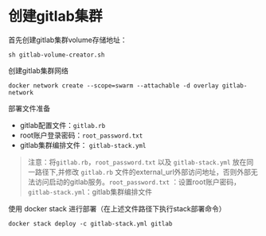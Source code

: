 # 创建gitlab集群

首先创建gitlab集群volume存储地址：
```shell
sh gitlab-volume-creator.sh
```

创建gitlab集群网络
```shell
docker network create --scope=swarm --attachable -d overlay gitlab-network
```
部署文件准备
- gitlab配置文件：`gitlab.rb`
- root账户登录密码：`root_password.txt`
- gitlab集群编排文件： `gitlab-stack.yml`
> 注意：将`gitlab.rb`，`root_password.txt` 以及 `gitlab-stack.yml` 放在同一路径下,并修改 `gitlab.rb` 文件的external_url外部访问地址，否则外部无法访问启动的gitlab服务。`root_password.txt` ：设置root账户密码，`gitlab-stack.yml`：gitlab集群编排文件

使用 docker stack 进行部署（在上述文件路径下执行stack部署命令）
```shell
docker stack deploy -c gitlab-stack.yml gitlab
```